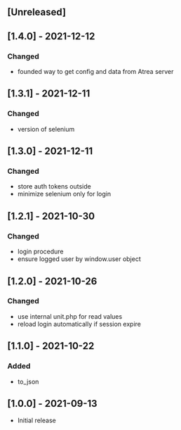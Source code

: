 ## [Unreleased]
## [1.4.0] - 2021-12-12
### Changed
- founded way to get config and data from Atrea server

## [1.3.1] - 2021-12-11
### Changed
- version of selenium

## [1.3.0] - 2021-12-11
### Changed
- store auth tokens outside
- minimize selenium only for login

## [1.2.1] - 2021-10-30
### Changed
- login procedure
- ensure logged user by window.user object

## [1.2.0] - 2021-10-26
### Changed
- use internal unit.php for read values
- reload login automatically if session expire
## [1.1.0] - 2021-10-22
### Added
- to_json

## [1.0.0] - 2021-09-13
- Initial release
